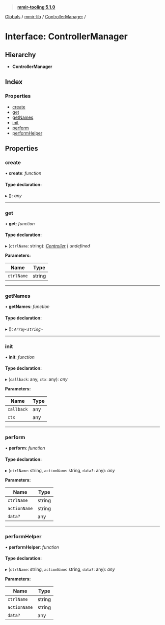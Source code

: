 > **[mmir-tooling 5.1.0](../README.md)**

[Globals](../README.md) / [mmir-lib](../modules/mmir_lib.md) / [ControllerManager](mmir_lib.controllermanager.md) /

# Interface: ControllerManager

## Hierarchy

* **ControllerManager**

## Index

### Properties

* [create](mmir_lib.controllermanager.md#create)
* [get](mmir_lib.controllermanager.md#get)
* [getNames](mmir_lib.controllermanager.md#getnames)
* [init](mmir_lib.controllermanager.md#init)
* [perform](mmir_lib.controllermanager.md#perform)
* [performHelper](mmir_lib.controllermanager.md#performhelper)

## Properties

###  create

• **create**: *function*

#### Type declaration:

▸ (): *any*

___

###  get

• **get**: *function*

#### Type declaration:

▸ (`ctrlName`: string): *[Controller](../classes/mmir_lib.controller.md) | undefined*

**Parameters:**

Name | Type |
------ | ------ |
`ctrlName` | string |

___

###  getNames

• **getNames**: *function*

#### Type declaration:

▸ (): *`Array<string>`*

___

###  init

• **init**: *function*

#### Type declaration:

▸ (`callback`: any, `ctx`: any): *any*

**Parameters:**

Name | Type |
------ | ------ |
`callback` | any |
`ctx` | any |

___

###  perform

• **perform**: *function*

#### Type declaration:

▸ (`ctrlName`: string, `actionName`: string, `data?`: any): *any*

**Parameters:**

Name | Type |
------ | ------ |
`ctrlName` | string |
`actionName` | string |
`data?` | any |

___

###  performHelper

• **performHelper**: *function*

#### Type declaration:

▸ (`ctrlName`: string, `actionName`: string, `data?`: any): *any*

**Parameters:**

Name | Type |
------ | ------ |
`ctrlName` | string |
`actionName` | string |
`data?` | any |